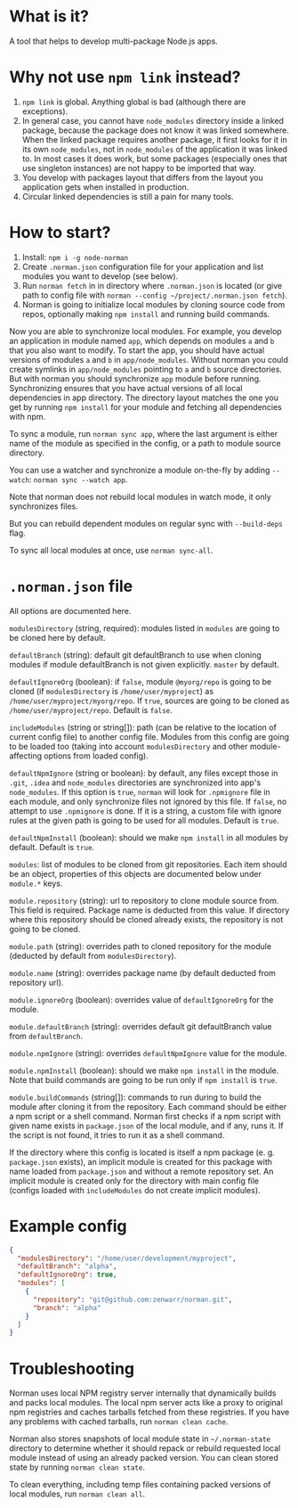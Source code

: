 # What is it?

A tool that helps to develop multi-package Node.js apps.

# Why not use `npm link` instead?

1. `npm link` is global.
   Anything global is bad (although there are exceptions).
2. In general case, you cannot have `node_modules` directory inside a linked package, because the package does not know it was linked somewhere.
   When the linked package requires another package, it first looks for it in its own `node_modules`, not in `node_modules` of the application it was linked to.
   In most cases it does work, but some packages (especially ones that use singleton instances) are not happy to be imported that way.
3. You develop with packages layout that differs from the layout you application gets when installed in production.
4. Circular linked dependencies is still a pain for many tools.

# How to start?

1. Install: `npm i -g node-norman`
2. Create `.norman.json` configuration file for your application and list modules you want to develop (see below).
4. Run `norman fetch` in in directory where `.norman.json` is located (or give path to config file with `norman --config ~/project/.norman.json fetch`).
5. Norman is going to initialize local modules by cloning source code from repos, optionally making `npm install` and running build commands.

Now you are able to synchronize local modules.
For example, you develop an application in module named `app`, which depends on modules `a` and `b` that you also want to modify.
To start the app, you should have actual versions of modules `a` and `b` in `app/node_modules`.
Without norman you could create symlinks in `app/node_modules` pointing to `a` and `b` source directories.
But with norman you should synchronize `app` module before running.
Synchronizing ensures that you have actual versions of all local dependencies in app directory.
The directory layout matches the one you get by running `npm install` for your module and fetching all dependencies with npm.

To sync a module, run `norman sync app`, where the last argument is either name of the module as specified in the config, or a path to module source directory.

You can use a watcher and synchronize a module on-the-fly by adding `--watch`: `norman sync --watch app`.

Note that norman does not rebuild local modules in watch mode, it only synchronizes files.

But you can rebuild dependent modules on regular sync with `--build-deps` flag.

To sync all local modules at once, use `norman sync-all`.

# `.norman.json` file

All options are documented here.

`modulesDirectory` (string, required): modules listed in `modules` are going to be cloned here by default.

`defaultBranch` (string): default git defaultBranch to use when cloning modules if module defaultBranch is not given explicitly. `master` by default.

`defaultIgnoreOrg` (boolean): if `false`, module `@myorg/repo` is going to be cloned (if `modulesDirectory` is `/home/user/myproject`) as `/home/user/myproject/myorg/repo`.
If `true`, sources are going to be cloned as `/home/user/myproject/repo`.
Default is `false`.

`includeModules` (string or string[]): path (can be relative to the location of current config file) to another config file.
Modules from this config are going to be loaded too (taking into account `modulesDirectory` and other module-affecting options from loaded config).

`defaultNpmIgnore` (string or boolean): by default, any files except those in `.git`, `.idea` and `node_modules` directories are synchronized into app's `node_modules`.
If this option is `true`, `norman` will look for `.npmignore` file in each module, and only synchronize files not ignored by this file.
If `false`, no attempt to use `.npmignore` is done.
If it is a string, a custom file with ignore rules at the given path is going to be used for all modules.
Default is `true`.

`defaultNpmInstall` (boolean): should we make `npm install` in all modules by default.
Default is `true`.

`modules`: list of modules to be cloned from git repositories.
Each item should be an object, properties of this objects are documented below under `module.*` keys.

`module.repository` (string): url to repository to clone module source from.
This field is required.
Package name is deducted from this value.
If directory where this repository should be cloned already exists, the repository is not going to be cloned.

`module.path` (string): overrides path to cloned repository for the module (deducted by default from `modulesDirectory`).

`module.name` (string): overrides package name (by default deducted from repository url).

`module.ignoreOrg` (boolean): overrides value of `defaultIgnoreOrg` for the module.

`module.defaultBranch` (string): overrides default git defaultBranch value from `defaultBranch`.

`module.npmIgnore` (string): overrides `defaultNpmIgnore` value for the module.

`module.npmInstall` (boolean): should we make `npm install` in the module.
Note that build commands are going to be run only if `npm install` is `true`.

`module.buildCommands` (string[]): commands to run during to build the module after cloning it from the repository.
Each command should be either a npm script or a shell command.
Norman first checks if a npm script with given name exists in `package.json` of the local module, and if any, runs it.
If the script is not found, it tries to run it as a shell command.

If the directory where this config is located is itself a npm package (e. g. `package.json` exists), an implicit module is created for this package with name loaded from `package.json` and without a remote repository set.
An implicit module is created only for the directory with main config file (configs loaded with `includeModules` do not create implicit modules).

# Example config

```json
{
  "modulesDirectory": "/home/user/development/myproject",
  "defaultBranch": "alpha",
  "defaultIgnoreOrg": true,
  "modules": [
    {
      "repository": "git@github.com:zenwarr/norman.git",
      "branch": "alpha"
    }
  ]
}
```

# Troubleshooting

Norman uses local NPM registry server internally that dynamically builds and packs local modules.
The local npm server acts like a proxy to original npm registries and caches tarballs fetched from these registries.
If you have any problems with cached tarballs, run `norman clean cache`.

Norman also stores snapshots of local module state in `~/.norman-state` directory to determine whether it should repack or rebuild requested local module instead of using an already packed version.
You can clean stored state by running `norman clean state`.

To clean everything, including temp files containing packed versions of local modules, run `norman clean all`.
